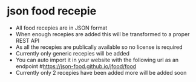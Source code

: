 # json food recepie

- All food recepies are in JSON format
- When enough recepies are added this will be transformed to a proper REST API 
- As all the recepies are publically available so no license is required
- Currently only generic recepies will be added 
- You can auto import it in your website with the following url as an endpoint #https://json-food.github.io/jfood/food
- Currently only 2 recepies have been added more will be added soon
 
